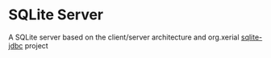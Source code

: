 # SQLite Server
A SQLite server based on the client/server architecture and org.xerial [sqlite-jdbc](https://github.com/xerial/sqlite-jdbc) project
